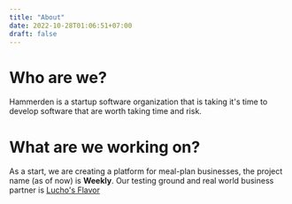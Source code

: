 ```yaml
---
title: "About"
date: 2022-10-28T01:06:51+07:00
draft: false
---
```


# Who are we?

Hammerden is a startup software organization that is taking it's time to develop software that are worth taking time and risk. 

# What are we working on?

As a start, we are creating a platform for meal-plan businesses, 
the project name (as of now) is **Weekly**. 
Our testing ground and real world business partner is [Lucho's Flavor](https://facebook.com/luchos.flavor)


